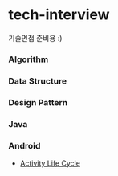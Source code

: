 # tech-interview
기술면접 준비용 :)

### Algorithm

### Data Structure
 
### Design Pattern

### Java

### Android
- [Activity Life Cycle](https://github.com/babjo/tech-interview/blob/master/android/ActivityLifeCycle.md)